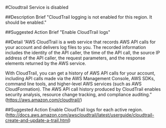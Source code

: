 #Cloudtrail Service is disabled

##Description Brief
"CloudTrail logging is not enabled for this region. It should be enabled."

##Suggested Action Brief
"Enable CloudTrail logs"

##Detail
“AWS CloudTrail is a web service that records AWS API calls for your account and delivers log files to you. The recorded information includes the identity of the API caller, the time of the API call, the source IP address of the API caller, the request parameters, and the response elements returned by the AWS service.

With CloudTrail, you can get a history of AWS API calls for your account, including API calls made via the AWS Management Console, AWS SDKs, command line tools, and higher-level AWS services (such as AWS CloudFormation). The AWS API call history produced by CloudTrail enables security analysis, resource change tracking, and compliance auditing.”
(https://aws.amazon.com/cloudtrail/)

##Suggested Action
Enable CloudTrail logs for each active region.
(http://docs.aws.amazon.com/awscloudtrail/latest/userguide/cloudtrail-create-and-update-a-trail.html)
